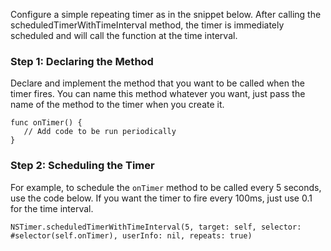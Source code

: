 Configure a simple repeating timer as in the snippet below. After calling the scheduledTimerWithTimeInterval method, the timer is immediately scheduled and will call the function at the time interval.

### Step 1: Declaring the Method

Declare and implement the method that you want to be called when the timer fires. You can name this method whatever you want, just pass the name of the method to the timer when you create it.

```
func onTimer() {
   // Add code to be run periodically	
}

```

### Step 2: Scheduling the Timer

For example, to schedule the `onTimer` method to be called every 5 seconds, use the code below. If you want the timer to fire every 100ms, just use 0.1 for the time interval.

```
NSTimer.scheduledTimerWithTimeInterval(5, target: self, selector: #selector(self.onTimer), userInfo: nil, repeats: true)
```